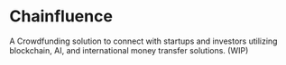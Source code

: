 # Chainfluence
 A Crowdfunding solution to connect with startups and investors utilizing blockchain, AI, and international money transfer solutions. (WIP)
